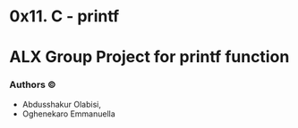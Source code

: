 # 0x11. C - printf
# ALX Group Project for printf function

### Authors &copy;
- Abdusshakur Olabisi,
-  Oghenekaro Emmanuella
